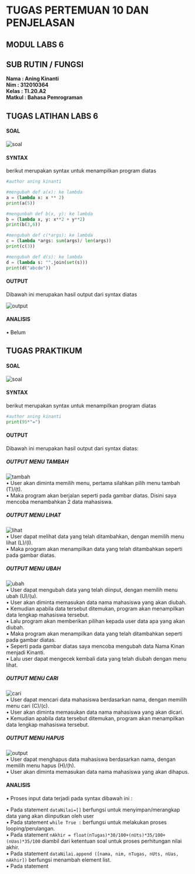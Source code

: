 # TUGAS PERTEMUAN 10 DAN PENJELASAN
## MODUL LABS 6
## SUB RUTIN / FUNGSI

**Nama	  : Aning Kinanti** <br>
**Nim	  : 312010364** <br>
**Kelas	  : TI.20.A2** <br>
**Matkul  : Bahasa Pemrograman** <br>


## TUGAS LATIHAN LABS 6
#### SOAL
![soal](ssLatihan/soal.PNG)

#### SYNTAX
berikut merupakan syntax untuk menampilkan program diatas

```python
#author aning kinanti

#mengubah def a(x): ke lambda
a = (lambda x: x ** 2)
print(a(5))

#mengunbah def b(x, y): ke lambda
b = (lambda x, y: x**2 + y**2)
print(b(3,6))

#mengubah def c(*args): ke lambda
c = (lambda *args: sum(args)/ len(args))
print(c(3)) 

#mengubah def d(s): ke lambda
d = (lambda s: "".join(set(s)))
print(d("abcde"))
```

#### OUTPUT
Dibawah ini merupakan hasil output dari syntax diatas

![output](ssLatihan/output.PNG)

#### ANALISIS
•	Belum

## TUGAS PRAKTIKUM 

#### SOAL
![soal](ssPraktikum/soal.PNG)

#### SYNTAX
berikut merupakan syntax untuk menampilkan program diatas

```python
#author aning kinanti
print(95*"=")
```

#### OUTPUT
Dibawah ini merupakan hasil output dari syntax diatas:

##### OUTPUT MENU TAMBAH
![tambah](ssPraktikum/tambahdata.PNG) <br>
•	User akan diminta memilih menu, pertama silahkan pilih menu tambah (T)/(t). <br>
•	Maka program akan berjalan seperti pada gambar diatas. Disini saya mencoba menambahkan 2 data mahasiswa. <br>

##### OUTPUT MENU LIHAT
![lihat](ssPraktikum/lihatdata.PNG) <br>
•	User dapat melihat data yang telah ditambahkan, dengan memilih menu lihat (L)/(l). <br>
•	Maka program akan menampilkan data yang telah ditambahkan seperti pada gambar diatas. <br>

##### OUTPUT MENU UBAH
![ubah](ssPraktikum/ubahdata.PNG) <br>
•	User dapat mengubah data yang telah diinput, dengan memilih menu ubah (U)/(u). <br>
•	User akan diminta memasukan data nama mahasiswa yang akan diubah. <br>
•	Kemudian apabila data tersebut ditemukan, program akan menampilkan data lengkap mahasiswa tersebut. <br>
•	Lalu program akan memberikan pilihan kepada user data apa yang akan diubah. <br>
•	Maka program akan menampilkan data yang telah ditambahkan seperti pada gambar diatas. <br>
•	Seperti pada gambar diatas saya mencoba mengubah data Nama Kinan menjadi Kinanti. <br>
•	Lalu user dapat mengecek kembali data yang telah diubah dengan menu lihat. <br>

##### OUTPUT MENU CARI
![cari](ssPraktikum/caridata.PNG) <br>
•	User dapat mencari data mahasiswa berdasarkan nama, dengan memilih menu cari (C)/(c). <br>
•	User akan diminta memasukan data nama mahasiswa yang akan dicari. <br>
•	Kemudian apabila data tersebut ditemukan, program akan menampilkan data lengkap mahasiswa tersebut. <br>

##### OUTPUT MENU HAPUS
![output](ssPraktikum/hapusdata.PNG) <br>
•	User dapat menghapus data mahasiswa berdasarkan nama, dengan memilih menu hapus (H)/(h). <br>
•	User akan diminta memasukan data nama mahasiswa yang akan dihapus. <br>

#### ANALISIS
•	Proses input data terjadi pada syntax dibawah ini :

•	Pada statement `dataNilai=[]` berfungsi untuk menyimpan/merangkap data yang akan diinputkan oleh user <br>
•	Pada statement `while True :` berfungsi untuk melakukan proses looping/perulangan. <br>
•	Pada statement `nAkhir = float(nTugas)*30/100+(nUts)*35/100+(nUas)*35/100` diambil dari ketentuan soal untuk proses perhitungan nilai akhir. <br>
•	Pada statement `dataNilai.append ([nama, nim, nTugas, nUts, nUas, nAkhir])` berfungsi menambah element list. <br>
•	Pada statement

